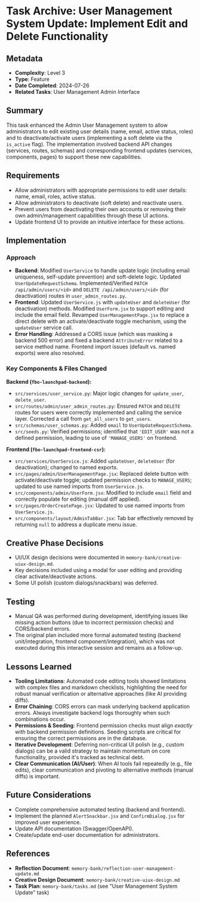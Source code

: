 # Task Archive: User Management System Update: Implement Edit and Delete Functionality

## Metadata
- **Complexity**: Level 3
- **Type**: Feature
- **Date Completed**: 2024-07-26
- **Related Tasks**: User Management Admin Interface

## Summary
This task enhanced the Admin User Management system to allow administrators to edit existing user details (name, email, active status, roles) and to deactivate/activate users (implementing a soft delete via the `is_active` flag). The implementation involved backend API changes (services, routes, schemas) and corresponding frontend updates (services, components, pages) to support these new capabilities.

## Requirements
- Allow administrators with appropriate permissions to edit user details: name, email, roles, active status.
- Allow administrators to deactivate (soft delete) and reactivate users.
- Prevent users from deactivating their own accounts or removing their own admin/management capabilities through these UI actions.
- Update frontend UI to provide an intuitive interface for these actions.

## Implementation

### Approach
- **Backend**: Modified `UserService` to handle update logic (including email uniqueness, self-update prevention) and soft-delete logic. Updated `UserUpdateRequestSchema`. Implemented/Verified `PATCH /api/admin/users/<id>` and `DELETE /api/admin/users/<id>` (for deactivation) routes in `user_admin_routes.py`.
- **Frontend**: Updated `UserService.js` with `updateUser` and `deleteUser` (for deactivation) methods. Modified `UserForm.jsx` to support editing and include the email field. Revamped `UserManagementPage.jsx` to replace a direct delete with an activate/deactivate toggle mechanism, using the `updateUser` service call.
- **Error Handling**: Addressed a CORS issue (which was masking a backend 500 error) and fixed a backend `AttributeError` related to a service method name. Frontend import issues (default vs. named exports) were also resolved.

### Key Components & Files Changed

**Backend (`fbo-launchpad-backend`):**
- `src/services/user_service.py`: Major logic changes for `update_user`, `delete_user`.
- `src/routes/admin/user_admin_routes.py`: Ensured `PATCH` and `DELETE` routes for users were correctly implemented and calling the service layer. Corrected a call from `get_all_users` to `get_users`.
- `src/schemas/user_schemas.py`: Added `email` to `UserUpdateRequestSchema`.
- `src/seeds.py`: Verified permissions; identified that `'EDIT_USER'` was not a defined permission, leading to use of `'MANAGE_USERS'` on frontend.

**Frontend (`fbo-launchpad-frontend-csr`):**
- `src/services/UserService.js`: Added `updateUser`, `deleteUser` (for deactivation); changed to named exports.
- `src/pages/admin/UserManagementPage.jsx`: Replaced delete button with activate/deactivate toggle; updated permission checks to `MANAGE_USERS`; updated to use named imports from `UserService.js`.
- `src/components/admin/UserForm.jsx`: Modified to include `email` field and correctly populate for editing (manual diff applied).
- `src/pages/OrderCreatePage.jsx`: Updated to use named imports from `UserService.js`.
- `src/components/layout/AdminTabBar.jsx`: Tab bar effectively removed by returning `null` to address a duplicate menu issue.

## Creative Phase Decisions
- UI/UX design decisions were documented in `memory-bank/creative-uiux-design.md`.
- Key decisions included using a modal for user editing and providing clear activate/deactivate actions.
- Some UI polish (custom dialogs/snackbars) was deferred.

## Testing
- Manual QA was performed during development, identifying issues like missing action buttons (due to incorrect permission checks) and CORS/backend errors.
- The original plan included more formal automated testing (backend unit/integration, frontend component/integration), which was not executed during this interactive session and remains as a follow-up.

## Lessons Learned
- **Tooling Limitations**: Automated code editing tools showed limitations with complex files and markdown checklists, highlighting the need for robust manual verification or alternative approaches (like AI providing diffs).
- **Error Chaining**: CORS errors can mask underlying backend application errors. Always investigate backend logs thoroughly when such combinations occur.
- **Permissions & Seeding**: Frontend permission checks must align *exactly* with backend permission definitions. Seeding scripts are critical for ensuring the correct permissions are in the database.
- **Iterative Development**: Deferring non-critical UI polish (e.g., custom dialogs) can be a valid strategy to maintain momentum on core functionality, provided it's tracked as technical debt.
- **Clear Communication (AI/User)**: When AI tools fail repeatedly (e.g., file edits), clear communication and pivoting to alternative methods (manual diffs) is important.

## Future Considerations
- Complete comprehensive automated testing (backend and frontend).
- Implement the planned `AlertSnackbar.jsx` and `ConfirmDialog.jsx` for improved user experience.
- Update API documentation (Swagger/OpenAPI).
- Create/update end-user documentation for administrators.

## References
- **Reflection Document**: `memory-bank/reflection-user-management-update.md`
- **Creative Design Document**: `memory-bank/creative-uiux-design.md`
- **Task Plan**: `memory-bank/tasks.md` (see "User Management System Update" task) 